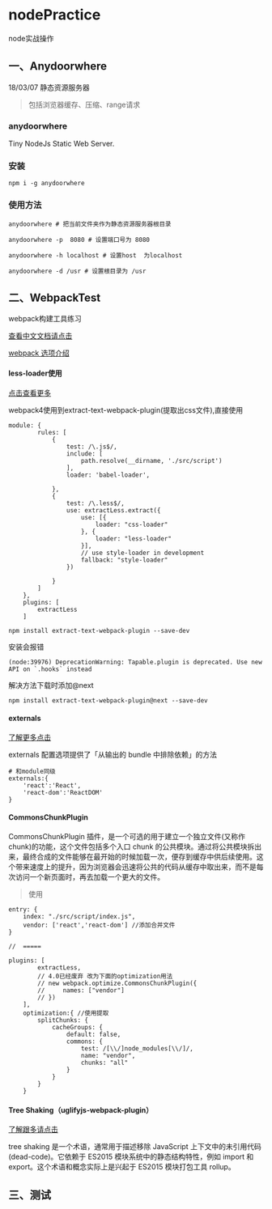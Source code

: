 # nodePractice
node实战操作

## 一、Anydoorwhere
18/03/07
静态资源服务器
> 包括浏览器缓存、压缩、range请求

### anydoorwhere
Tiny NodeJs Static Web Server.

### 安装

```
npm i -g anydoorwhere
```
### 使用方法

```
anydoorwhere # 把当前文件夹作为静态资源服务器根目录

anydoorwhere -p  8080 # 设置端口号为 8080

anydoorwhere -h localhost # 设置host  为localhost 

anydoorwhere -d /usr # 设置根目录为 /usr

```
## 二、WebpackTest
webpack构建工具练习

[查看中文文档请点击](https://doc.webpack-china.org/)

[webpack 选项介绍](https://doc.webpack-china.org/configuration/)

#### less-loader使用

[点击查看更多](https://doc.webpack-china.org/loaders/less-loader/#src/components/Sidebar/Sidebar.jsx)

webpack4使用到extract-text-webpack-plugin(提取出css文件),直接使用
```
module: {
        rules: [
            {
                test: /\.js$/,
                include: [
                    path.resolve(__dirname, './src/script')
                ],
                loader: 'babel-loader',

            },
            {
                test: /\.less$/,
                use: extractLess.extract({
                    use: [{
                        loader: "css-loader"
                    }, {
                        loader: "less-loader"
                    }],
                    // use style-loader in development
                    fallback: "style-loader"
                })

            }
        ]
    },
    plugins: [
        extractLess
    ]
```
```
npm install extract-text-webpack-plugin --save-dev
```
安装会报错
```
(node:39976) DeprecationWarning: Tapable.plugin is deprecated. Use new API on `.hooks` instead
```
解决方法下载时添加@next
```
npm install extract-text-webpack-plugin@next --save-dev
```
#### externals
[了解更多点击](https://doc.webpack-china.org/configuration/externals/#src/components/Sidebar/Sidebar.jsx)

externals 配置选项提供了「从输出的 bundle 中排除依赖」的方法
```
# 和module同级
externals:{
    'react':'React',
    'react-dom':'ReactDOM'
}
```

#### CommonsChunkPlugin
CommonsChunkPlugin 插件，是一个可选的用于建立一个独立文件(又称作 chunk)的功能，这个文件包括多个入口 chunk 的公共模块。通过将公共模块拆出来，最终合成的文件能够在最开始的时候加载一次，便存到缓存中供后续使用。这个带来速度上的提升，因为浏览器会迅速将公共的代码从缓存中取出来，而不是每次访问一个新页面时，再去加载一个更大的文件。

> 使用
```
entry: {
    index: "./src/script/index.js",
    vendor: ['react','react-dom'] //添加合并文件
}

//  =====

plugins: [
        extractLess,
        // 4.0已经废弃 改为下面的optimization用法
        // new webpack.optimize.CommonsChunkPlugin({
        //     names: ["vendor"]
        // })
    ],
    optimization:{ //使用提取
        splitChunks: {
            cacheGroups: {
                default: false,
                commons: {
                    test: /[\\/]node_modules[\\/]/,
                    name: "vendor",
                    chunks: "all"
                }
            }
        }
    }

```

#### Tree Shaking（uglifyjs-webpack-plugin）
[了解跟多请点击](https://doc.webpack-china.org/guides/tree-shaking/#src/components/Sidebar/Sidebar.jsx)

tree shaking 是一个术语，通常用于描述移除 JavaScript 上下文中的未引用代码(dead-code)。它依赖于 ES2015 模块系统中的静态结构特性，例如 import 和 export。这个术语和概念实际上是兴起于 ES2015 模块打包工具 rollup。


## 三、测试









